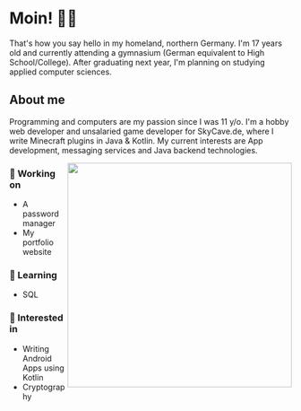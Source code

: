 # Moin! 👋🏻
That's how you say hello in my homeland, northern Germany. I'm 17 years old and currently attending a gymnasium (German equivalent to High School/College). After graduating next year, I'm planning on studying applied computer sciences.

## About me
Programming and computers are my passion since I was 11 y/o. I'm a hobby web developer and unsalaried game developer for SkyCave.de, where I write Minecraft plugins in Java & Kotlin. My current interests are App development, messaging services and Java backend technologies.

<img align="right" width="400px" src="https://github-readme-stats.vercel.app/api/top-langs/?username=heuerleon&layout=compact&theme=dark"/>

### 🔨 Working on
- A password manager
- My portfolio website

### 📖 Learning
- SQL

### 💭 Interested in
- Writing Android Apps using Kotlin
- Cryptography
